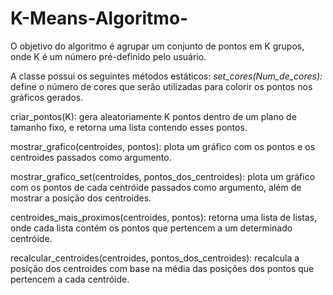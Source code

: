 # K-Means-Algoritmo-
O objetivo do algoritmo é agrupar um conjunto de pontos em K grupos, onde K é um número pré-definido pelo usuário.

A classe possui os seguintes métodos estáticos:
*set_cores(Num_de_cores):* define o número de cores que serão utilizadas para colorir os pontos nos gráficos gerados.

criar_pontos(K): gera aleatoriamente K pontos dentro de um plano de tamanho fixo, e retorna uma lista contendo esses pontos.

mostrar_grafico(centroides, pontos): plota um gráfico com os pontos e os centroides passados como argumento.

mostrar_grafico_set(centroides, pontos_dos_centroides): plota um gráfico com os pontos de cada centróide passados como argumento, além de mostrar a posição dos centroides.

centroides_mais_proximos(centroides, pontos): retorna uma lista de listas, onde cada lista contém os pontos que pertencem a um determinado centróide.

recalcular_centroides(centroides, pontos_dos_centroides): recalcula a posição dos centroides com base na média das posições dos pontos que pertencem a cada centróide.
